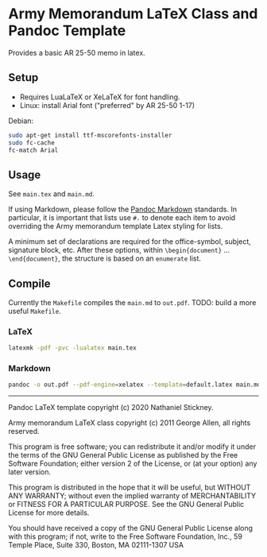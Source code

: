 # Army Memorandum LaTeX Class and Pandoc Template

Provides a basic AR 25-50 memo in latex.

## Setup

- Requires LuaLaTeX or XeLaTeX for font handling.
- Linux: install Arial font ("preferred" by AR 25-50 1-17)

Debian:

```bash
sudo apt-get install ttf-mscorefonts-installer
sudo fc-cache
fc-match Arial
```

## Usage

See `main.tex` and `main.md`.

If using Markdown, please follow the [Pandoc Markdown](https://pandoc.org/MANUAL.html#pandocs-markdown) standards.
In particular, it is important that lists use `#.` to denote each item to avoid overriding the Army memorandum template Latex styling for lists.

A minimum set of declarations are required for the office-symbol, subject, signature block, etc.
After these options, within `\begin{document}` ... `\end{document}`, the structure is based on an `enumerate` list.

## Compile

Currently the `Makefile` compiles the `main.md` to `out.pdf`.
TODO: build a more useful `Makefile`.

### LaTeX

```bash
latexmk -pdf -pvc -lualatex main.tex
```

### Markdown

```bash
pandoc -o out.pdf --pdf-engine=xelatex --template=default.latex main.md
```

---

Pandoc LaTeX template copyright (c) 2020 Nathaniel Stickney.

Army memorandum LaTeX class copyright (c) 2011 George Allen, all rights reserved.

This program is free software; you can redistribute it and/or modify it under
the terms of the GNU General Public License as published by the Free Software
Foundation; either version 2 of the License, or (at your option) any later
version.

This program is distributed in the hope that it will be useful, but WITHOUT ANY
WARRANTY; without even the implied warranty of MERCHANTABILITY or FITNESS FOR A
PARTICULAR PURPOSE. See the GNU General Public License for more details.

You should have received a copy of the GNU General Public License along with
this program; if not, write to the Free Software Foundation, Inc., 59 Temple
Place, Suite 330, Boston, MA 02111-1307 USA
